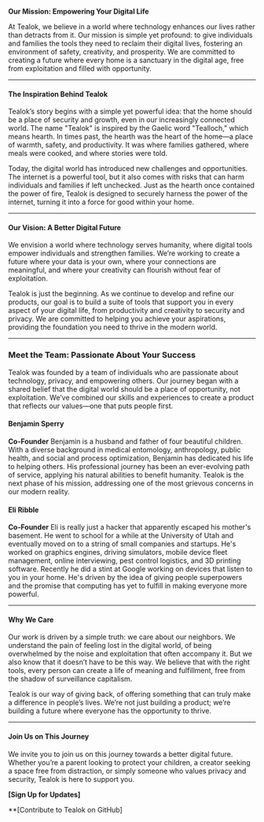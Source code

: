 **Our Mission: Empowering Your Digital Life**

At Tealok, we believe in a world where technology enhances our lives rather than detracts from it. Our mission is simple yet profound: to give individuals and families the tools they need to reclaim their digital lives, fostering an environment of safety, creativity, and prosperity. We are committed to creating a future where every home is a sanctuary in the digital age, free from exploitation and filled with opportunity.

----

#### **The Inspiration Behind Tealok**

Tealok’s story begins with a simple yet powerful idea: that the home should be a place of security and growth, even in our increasingly connected world. The name "Tealok" is inspired by the Gaelic word "Tealloch," which means hearth. In times past, the hearth was the heart of the home—a place of warmth, safety, and productivity. It was where families gathered, where meals were cooked, and where stories were told.

Today, the digital world has introduced new challenges and opportunities. The internet is a powerful tool, but it also comes with risks that can harm individuals and families if left unchecked. Just as the hearth once contained the power of fire, Tealok is designed to securely harness the power of the internet, turning it into a force for good within your home.

----

#### **Our Vision: A Better Digital Future**

We envision a world where technology serves humanity, where digital tools empower individuals and strengthen families. We’re working to create a future where your data is your own, where your connections are meaningful, and where your creativity can flourish without fear of exploitation.

Tealok is just the beginning. As we continue to develop and refine our products, our goal is to build a suite of tools that support you in every aspect of your digital life, from productivity and creativity to security and privacy. We are committed to helping you achieve your aspirations, providing the foundation you need to thrive in the modern world.

----

### **Meet the Team: Passionate About Your Success**

Tealok was founded by a team of individuals who are passionate about technology, privacy, and empowering others. Our journey began with a shared belief that the digital world should be a place of opportunity, not exploitation. We’ve combined our skills and experiences to create a product that reflects our values—one that puts people first.

#### **Benjamin Sperry**

**Co-Founder** Benjamin is a husband and father of four beautiful children. With a diverse background in medical entomology, anthropology, public health, and social and process optimization, Benjamin has dedicated his life to helping others. His professional journey has been an ever-evolving path of service, applying his natural abilities to benefit humanity. Tealok is the next phase of his mission, addressing one of the most grievous concerns in our modern reality.

#### **Eli Ribble**

**Co-Founder** Eli is really just a hacker that apparently escaped his mother's basement. He went to school for a while at the University of Utah and eventually moved on to a string of small companies and startups. He's worked on graphics engines, driving simulators, mobile device fleet management, online interviewing, pest control logistics, and 3D printing software. Recently he did a stint at Google working on devices that listen to you in your home. He's driven by the idea of giving people superpowers and the promise that computing has yet to fulfill in making everyone more powerful.

----

#### **Why We Care**

Our work is driven by a simple truth: we care about our neighbors. We understand the pain of feeling lost in the digital world, of being overwhelmed by the noise and exploitation that often accompany it. But we also know that it doesn’t have to be this way. We believe that with the right tools, every person can create a life of meaning and fulfillment, free from the shadow of surveillance capitalism.

Tealok is our way of giving back, of offering something that can truly make a difference in people’s lives. We’re not just building a product; we’re building a future where everyone has the opportunity to thrive.

----

#### **Join Us on This Journey**

We invite you to join us on this journey towards a better digital future. Whether you’re a parent looking to protect your children, a creator seeking a space free from distraction, or simply someone who values privacy and security, Tealok is here to support you.

**[Sign Up for Updates]**

**[Contribute to Tealok on GitHub]

